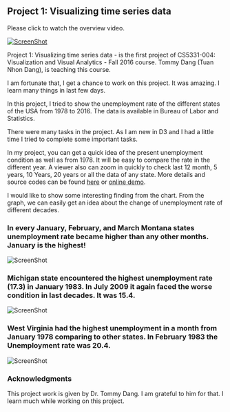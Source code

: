 ## Project 1: Visualizing time series data
Please click to watch the overview video.

[![ScreenShot](http://mykabir.info/d3Project1/VideoTeaser.jpg)](http://mykabir.info/d3Project1/video.mp4)

Project 1: Visualizing time series data - is the first project of CS5331-004: Visualization and Visual Analytics - Fall 2016 course. Tommy Dang (Tuan Nhon Dang), is teaching this course. 

I am fortunate that, I get a chance to work on this project.  It was amazing. I learn many things in last few days. 

In this project, I tried to show the unemployment rate of the different states of the USA from 1978 to 2016. The data is available in Bureau of Labor and Statistics. 

There were many tasks in the project. As I am new in D3 and I had a little time I tried to complete some important tasks. 

In my project, you can get a quick idea of the present unemployment condition as well as from 1978. It will be easy to compare the rate in the different year. A viewer also can zoom in quickly to check last 12 month, 5 years, 10 Years, 20 years or all the data of any state. 
More details and source codes can be found [here](https://github.com/mykabir/D3Project1) or [online demo](http://mykabir.info/d3Project1/).


I would like to show some interesting finding from the chart. From the graph, we can easily get an idea about the change of unemployment rate of different decades. 

### In every January, February, and March Montana states unemployment rate became higher than any other months. January is the highest! 
![ScreenShot](http://mykabir.info/d3Project1/montana.PNG)

### Michigan state encountered the highest unemployment rate (17.3) in January 1983. In July 2009 it again faced the worse condition in last decades. It was 15.4.
![ScreenShot](http://mykabir.info/d3Project1/Michigan.PNG)


### West Virginia had the highest unemployment in a month from January 1978 comparing to other states. In February 1983 the Unemployment rate was 20.4.
![ScreenShot](http://mykabir.info/d3Project1/WV.PNG)

### Acknowledgments
This project work is given by Dr. Tommy Dang. I am grateful to him for that. I learn much while working on this project. 

